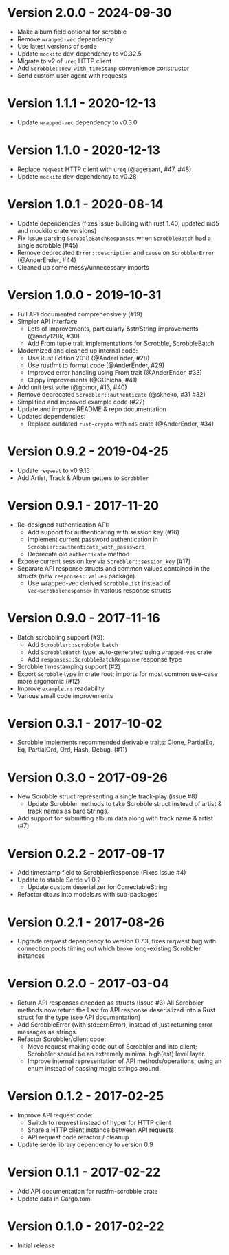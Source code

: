 Version 2.0.0 - 2024-09-30
========================

  * Make album field optional for scrobble
  * Remove `wrapped-vec` dependency
  * Use latest versions of serde
  * Update `mockito` dev-dependency to v0.32.5
  * Migrate to v2 of `ureq` HTTP client
  * Add `Scrobble::new_with_timestamp` convenience constructor
  * Send custom user agent with requests


Version 1.1.1 - 2020-12-13
========================

  * Update `wrapped-vec` dependency to v0.3.0


Version 1.1.0 - 2020-12-13
========================

  * Replace `reqwest` HTTP client with `ureq` (@agersant, #47, #48)
  * Update `mockito` dev-dependency to v0.28


Version 1.0.1 - 2020-08-14
==========================

  * Update dependencies (fixes issue building with rust 1.40, updated md5 and mockito crate versions)
  * Fix issue parsing `ScrobbleBatchResponses` when `ScrobbleBatch` had a single scrobble (#45)
  * Remove deprecated `Error::description` and `cause` on `ScrobblerError` (@AnderEnder, #44)
  * Cleaned up some messy/unnecessary imports


Version 1.0.0 - 2019-10-31
==========================

  * Full API documented comprehensively (#19)
  * Simpler API interface 
    * Lots of improvements, particularly &str/String improvements (@andy128k, #30)
    * Add From tuple trait implementations for Scrobble, ScrobbleBatch
  * Modernized and cleaned up internal code:
    * Use Rust Edition 2018 (@AnderEnder, #28)
    * Use rustfmt to format code (@AnderEnder, #29)
    * Improved error handling using From trait (@AnderEnder, #33)
    * Clippy improvements (@GChicha, #41)
  * Add unit test suite (@gbmor, #13, #40)
  * Remove deprecated `Scrobbler::authenticate` (@skneko, #31 #32)
  * Simplified and improved example code (#22)
  * Update and improve README & repo documentation
  * Updated dependencies:
    * Replace outdated `rust-crypto` with `md5` crate (@AnderEnder, #34)


Version 0.9.2 - 2019-04-25
==========================

  * Update `reqwest` to v0.9.15
  * Add Artist, Track & Album getters to `Scrobbler`


Version 0.9.1 - 2017-11-20
==========================

  * Re-designed authentication API:
    * Add support for authenticating with session key (#16)
    * Implement current password authentication in `Scrobbler::authenticate_with_passsword`
    * Deprecate old `authenticate` method
  * Expose current session key via `Scrobbler::session_key` (#17)
  * Separate API response structs and common values contained in the structs (new 
    `responses::values` package)
    * Use wrapped-vec derived `ScrobbleList` instead of `Vec<ScrobbleResponse>` in various response 
      structs


Version 0.9.0 - 2017-11-16
==========================

  * Batch scrobbling support (#9):
    * Add `Scrobbler::scrobble_batch`
    * Add `ScrobbleBatch` type, auto-generated using `wrapped-vec` crate
    * Add `responses::ScrobbleBatchResponse` response type
  * Scrobble timestamping support (#2)
  * Export `Scrobble` type in crate root; imports for most common use-case more
    ergonomic (#12)
  * Improve `example.rs` readability
  * Various small code improvements


Version 0.3.1 - 2017-10-02
==========================

 * Scrobble implements recommended derivable traits: Clone, PartialEq, Eq,
   PartialOrd, Ord, Hash, Debug. (#11)


Version 0.3.0 - 2017-09-26
==========================

  * New Scrobble struct representing a single track-play (issue #8)
    * Update Scrobbler methods to take Scrobble struct instead of artist & 
      track names as bare Strings.
  * Add support for submitting album data along with track name & artist (#7)


Version 0.2.2 - 2017-09-17
==========================

  * Add timestamp field to ScrobblerResponse (Fixes issue #4)
  * Update to stable Serde v1.0.2
     * Update custom deserializer for CorrectableString
  * Refactor dto.rs into models.rs with sub-packages


Version 0.2.1 - 2017-08-26
==========================

  * Upgrade reqwest dependency to version 0.7.3, fixes reqwest bug with 
    connection pools timing out which broke long-existing Scrobbler instances


Version 0.2.0 - 2017-03-04
==========================

  * Return API responses encoded as structs (Issue #3)
    All Scrobbler methods now return the Last.fm API response deserialized
    into a Rust struct for the type (see API documentation)
  * Add ScrobbleError (with std::err:Error), instead of just returning
    error messages as strings.
  * Refactor Scrobbler/client code:
    * Move request-making code out of Scrobbler and into client; Scrobbler 
      should be an extremely minimal high(est) level layer.
    * Improve internal representation of API methods/operations, using an enum
      instead of passing magic strings around.


Version 0.1.2 - 2017-02-25
==========================

 * Improve API request code:
   * Switch to reqwest instead of hyper for HTTP client
   * Share a HTTP client instance between API requests
   * API request code refactor / cleanup
 * Update serde library dependency to version 0.9


Version 0.1.1 - 2017-02-22
==========================

 * Add API documentation for rustfm-scrobble crate
 * Update data in Cargo.toml


Version 0.1.0 - 2017-02-22
==========================

* Initial release
